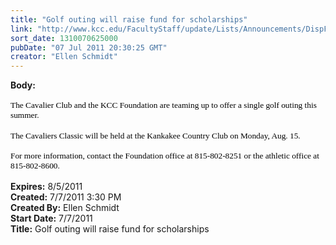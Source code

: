 ```yaml
---
title: "Golf outing will raise fund for scholarships"
link: "http://www.kcc.edu/FacultyStaff/update/Lists/Announcements/DispForm.aspx?ID=371"
sort_date: 1310070625000
pubDate: "07 Jul 2011 20:30:25 GMT"
creator: "Ellen Schmidt"
---
```


<div><b>Body:</b> <div class=ExternalClass2EF89F0B4FA24D57B552D2A3F2348801>
<div>
<p style="margin:0in 0in 0pt" class=MsoNormal><span style="font-family:'Tahoma','sans-serif';color:black;font-size:10pt"><br>The Cavalier Club and the KCC Foundation are teaming up to offer a single golf outing this summer.</span></p>
<p style="margin:0in 0in 0pt" class=MsoNormal><span style="font-family:'Tahoma','sans-serif';color:black;font-size:10pt"></span> </p>
<p style="margin:0in 0in 0pt" class=MsoNormal><span style="font-family:'Tahoma','sans-serif';color:black;font-size:10pt">The Cavaliers Classic will be held at the Kankakee Country Club on Monday, Aug. 15.</span></p>
<p style="margin:0in 0in 0pt" class=MsoNormal><span style="font-family:'Tahoma','sans-serif';color:black;font-size:10pt"><br></span></p>
<p style="margin:0in 0in 0pt" class=MsoNormal><span style="font-family:'Tahoma','sans-serif';color:black;font-size:10pt">For more information, contact the Foundation office at 815-802-8251 or the athletic office at 815-802-8600.<br><br></span><b><span style="color:black;font-size:22pt"></span></b></p></div></div></div>
<div><b>Expires:</b> 8/5/2011</div>
<div><b>Created:</b> 7/7/2011 3:30 PM</div>
<div><b>Created By:</b> Ellen Schmidt</div>
<div><b>Start Date:</b> 7/7/2011</div>
<div><b>Title:</b> Golf outing will raise fund for scholarships</div>
